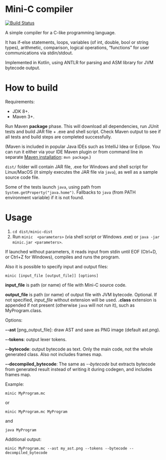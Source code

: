 # Mini-C compiler

[![Build Status](https://travis-ci.org/AlexP11223/minic.svg?branch=master)](https://travis-ci.org/AlexP11223/minic)

A simple compiler for a C-like programming language.

It has if-else statements, loops, variables (of int, double, bool or string types), arithmetic, comparison, logical operations, “functions” for user communications via stdin/stdout.

Implemented in Kotlin, using ANTLR for parsing and ASM library for JVM bytecode output.

# How to build

Requirements:
- JDK 8+.
- Maven 3+.

Run Maven **package** phase. This will download all dependencies, run JUnit tests and build JAR file + .exe and shell script. Check Maven output to see if all tests and build steps are completed successfully.

(Maven is included in popular Java IDEs such as IntelliJ Idea or Eclipse. You can run it either via your IDE Maven plugin or from command line in separate [Maven installation](https://maven.apache.org/install.html): `mvn package`.)

`dist/` folder will contain JAR file, .exe for Windows and shell script for Linux/MacOS (it simply executes the JAR file via `java`), as well as a sample source code file.
 
 Some of the tests launch `java`, using path from `System.getProperty("java.home")`. Fallbacks to `java` (from PATH environment variable) if it is not found.
 
# Usage
 
 1. `cd dist/minic-dist`
 2. Run `minic  <parameters>` (via shell script or Windows .exe) or `java -jar minic.jar <parameters>`.
 
If launched without parameters, it reads input from stdin until EOF (Ctrl+D, or Ctrl+Z for Windows), compiles and runs the program.
 
Also it is possible to specify input and output files: 

```
minic [input_file [output_file]] [options]
```

**input_file** is path (or name) of file with Mini-C source code.

**output_file** is path (or name) of output file with JVM bytecode. Optional. If not specified, _input_file_ without extension will be used. **.class** extension is appended if not present (otherwise `java` will not run it), such as MyProgram.class.

Options:

**--ast** [png_output_file]: draw AST and save as PNG image (default ast.png).

**--tokens**: output lexer tokens.

**--bytecode**: output bytecode as text. Only the main code, not the whole generated class. Also not includes frames map.

**--decompiled_bytecode**: The same as *--bytecode* but extracts bytecode from generated result instead of writing it during codegen, and includes frames map.

Example:

```
minic MyProgram.mc
```
or
```
minic MyProgram.mc MyProgram
```
and
```
java MyProgram
```

Additional output:

```
minic MyProgram.mc --ast my_ast.png --tokens --bytecode --decompiled_bytecode
```
